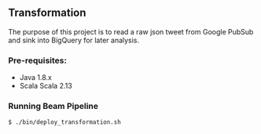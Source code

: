 ## Transformation
The purpose of this project is to read a raw json tweet from Google PubSub and sink into BigQuery for later analysis.

### Pre-requisites:
* Java 1.8.x
* Scala Scala 2.13

### Running Beam Pipeline
```shell script
$ ./bin/deploy_transformation.sh
```
